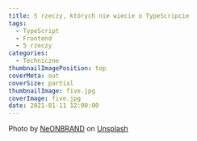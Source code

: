 ```yaml
---
title: 5 rzeczy, których nie wiecie o TypeScripcie
tags:
  - TypeScript
  - Frontend
  - 5 rzeczy
categories:
  - Techniczne
thumbnailImagePosition: top
coverMeta: out
coverSize: partial
thumbnailImage: five.jpg
coverImage: five.jpg
date: 2021-01-11 12:00:00
---
```


<span>Photo by <a href="https://unsplash.com/@neonbrand?utm_source=unsplash&amp;utm_medium=referral&amp;utm_content=creditCopyText">NeONBRAND</a> on <a href="https://unsplash.com/s/photos/five?utm_source=unsplash&amp;utm_medium=referral&amp;utm_content=creditCopyText">Unsplash</a></span>
